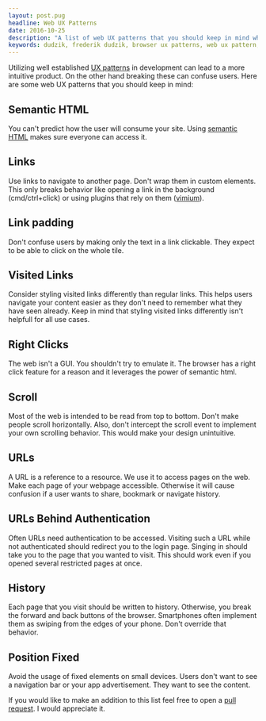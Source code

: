```yaml
---
layout: post.pug
headline: Web UX Patterns
date: 2016-10-25
description: "A list of web UX patterns that you should keep in mind when building a website"
keywords: dudzik, frederik dudzik, browser ux patterns, web ux pattern, what are web ux patternss
---
```


Utilizing well established [UX patterns](https://www.smashingmagazine.com/2012/06/design-patterns-when-breaking-rules-ok/) in development can lead to a more intuitive product. On the other hand breaking these can confuse users. Here are some web UX patterns that you should keep in mind:

## Semantic HTML

You can't predict how the user will consume your site. Using [semantic HTML](https://en.wikipedia.org/wiki/Semantic_HTML) makes sure everyone can access it.

## Links

Use links to navigate to another page. Don't wrap them in custom elements. This only breaks behavior like opening a link in the background (cmd/ctrl+click) or using plugins that rely on them ([vimium](https://vimium.github.io)).

## Link padding

Don't confuse users by making only the text in a link clickable. They expect to be able to click on the whole tile.

## Visited Links

Consider styling visited links differently than regular links. This helps users navigate your content easier as they don't need to remember what they have seen already. Keep in mind that styling visited links differently isn't helpfull for all use cases.

## Right Clicks

The web isn't a GUI. You shouldn't try to emulate it. The browser has a right click feature for a reason and it leverages the power of semantic html.

## Scroll 

Most of the web is intended to be read from top to bottom. Don't make people scroll horizontally. Also, don't intercept the scroll event to implement your own scrolling behavior. This would make your design unintuitive.

## URLs

A URL is a reference to a resource. We use it to access pages on the web. Make each page of your webpage accessible. Otherwise it will cause confusion if a user wants to share, bookmark or navigate history.

## URLs Behind Authentication

Often URLs need authentication to be accessed. Visiting such a URL while not authenticated should redirect you to the login page. Singing in should take you to the page that you wanted to visit. This should work even if you opened several restricted pages at once. 

## History

Each page that you visit should be written to history. Otherwise, you break the forward and back buttons of the browser. Smartphones often implement them as swiping from the edges of your phone. Don't override that behavior.

## Position Fixed

Avoid the usage of fixed elements on small devices. Users don't want to see a navigation bar or your app advertisement. They want to see the content.

If you would like to make an addition to this list feel free to open a [pull request](https://github.com/doodzik/dudzik.co/blob/master/src/digress-into-development/2016-10-25-web-ux-patterns.md). I would appreciate it.

